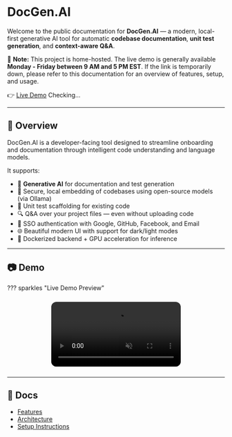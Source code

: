 # DocGen.AI

Welcome to the public documentation for **DocGen.AI** — a modern, local-first generative AI tool for automatic **codebase documentation**, **unit test generation**, and **context-aware Q&A**.

📌 **Note:** This project is home-hosted. The live demo is generally available **Monday - Friday between 9 AM and 5 PM EST**. If the link is temporarily down, please refer to this documentation for an overview of features, setup, and usage.

👉 [Live Demo](https://docgenai.duckdns.org/login)
<span id="app-status-indicator">Checking...</span>

---

## 📌 Overview

DocGen.AI is a developer-facing tool designed to streamline onboarding and documentation through intelligent code understanding and language models.

It supports:

- 🧠 **Generative AI** for documentation and test generation
- 📂 Secure, local embedding of codebases using open-source models (via Ollama)
- 🧪 Unit test scaffolding for existing code
- 🔍 Q&A over your project files — even without uploading code
- 🔐 SSO authentication with Google, GitHub, Facebook, and Email
- 🌐 Beautiful modern UI with support for dark/light modes
- 🧱 Dockerized backend + GPU acceleration for inference

---

## 📷 Demo

??? sparkles "Live Demo Preview"
    <div style="display: flex; justify-content: center; margin: 1.5rem 0;">
        <video 
            src="media/mp4/docgen_demo.mp4" 
            autoplay 
            muted 
            playsinline 
            loop 
            style="max-width: 100%; border-radius: 12px;">
        </video>
    </div>

---

## 📁 Docs

- [Features](features.md)
- [Architecture](architecture.md)
- [Setup Instructions](setup.md)
